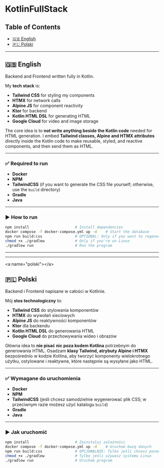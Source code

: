 # KotlinFullStack

## Table of Contents

* [🇬🇧 English](#english)
* [🇵🇱 Polski](#polski)

---

<a name="english"></a>
## 🇬🇧 English

Backend and Frontend written fully in Kotlin.

My **tech stack** is:

* **Tailwind CSS** for styling my components
* **HTMX** for network calls
* **Alpine JS** for component reactivity
* **Ktor** for backend
* **Kotlin HTML DSL** for generating HTML
* **Google Cloud** for video and image storage

The core idea is to **not write anything beside the Kotlin code** needed for HTML generation. I embed **Tailwind classes, Alpine and HTMX attributes** directly inside the Kotlin code to make reusable, styled, and reactive components, and then send them as HTML.

---

### ✅ Required to run

* **Docker**
* **NPM**
* **TailwindCSS** (if you want to generate the CSS file yourself; otherwise, use the `build` directory)
* **Gradle**
* **Java**

---

### ▶️ How to run

```bash
npm install                     # Install dependencies
docker compose -f docker-compose.yml up -d    # Start the database
npm run build:css               # OPTIONAL: Only if you want to regenerate CSS
chmod +x ./gradlew              # Only if you're on Linux
./gradlew run                   # Run the program
````

-----

-----

<a name="polski"\>\</a\>

## 🇵🇱 Polski

Backend i Frontend napisane w całości w Kotlinie.

Mój **stos technologiczny** to:

  * **Tailwind CSS** do stylowania komponentów
  * **HTMX** do wywołań sieciowych
  * **Alpine JS** do reaktywności komponentów
  * **Ktor** dla backendu
  * **Kotlin HTML DSL** do generowania HTML
  * **Google Cloud** do przechowywania wideo i obrazów

Główna idea to **nie pisać nic poza kodem Kotlina** potrzebnym do generowania HTML. Osadzam **klasy Tailwind, atrybuty Alpine i HTMX** bezpośrednio w kodzie Kotlina, aby tworzyć komponenty wielokrotnego użytku, ostylowane i reaktywne, które następnie są wysyłane jako HTML.

-----

### ✅ Wymagane do uruchomienia

  * **Docker**
  * **NPM**
  * **TailwindCSS** (jeśli chcesz samodzielnie wygenerować plik CSS; w przeciwnym razie możesz użyć katalogu `build`)
  * **Gradle**
  * **Java**

-----

### ▶️ Jak uruchomić

```bash
npm install                     # Zainstaluj zależności
docker compose -f docker-compose.yml up -d    # Uruchom bazę danych
npm run build:css               # OPCJONALNIE: Tylko jeśli chcesz ponownie wygenerować CSS
chmod +x ./gradlew              # Tylko jeśli używasz systemu Linux
./gradlew run                   # Uruchom program
```


